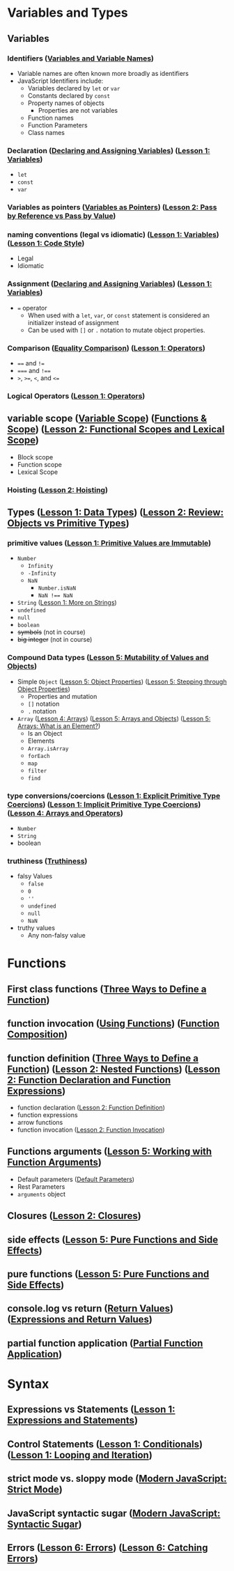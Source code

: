 # Variables and Types
## Variables
### Identifiers ([Variables and Variable Names](https://launchschool.com/books/javascript/read/variables#variablesandvariablenames))
- Variable names are often known more broadly as identifiers
- JavaScript Identifiers include:
    - Variables declared by `let` or `var`
    - Constants declared by `const`
    - Property names of objects
        - Properties are not variables
    - Function names
    - Function Parameters
    - Class names
### Declaration ([Declaring and Assigning Variables](https://launchschool.com/books/javascript/read/variables#declaringandassigningvariables)) ([Lesson 1: Variables](https://launchschool.com/lessons/7377ece4/assignments/4a43f341))
- `let`
- `const`
- `var`
### Variables as pointers ([Variables as Pointers](https://launchschool.com/books/javascript/read/more_stuff#variablesaspointers)) ([Lesson 2: Pass by Reference vs Pass by Value](https://launchschool.com/lessons/7cd4abf4/assignments/c7e3e102))

### naming conventions (legal vs idiomatic) ([Lesson 1: Variables](https://launchschool.com/lessons/7377ece4/assignments/4a43f341)) ([Lesson 1: Code Style](https://launchschool.com/lessons/7377ece4/assignments/88ed1c52))
- Legal
- Idiomatic

### Assignment ([Declaring and Assigning Variables](https://launchschool.com/books/javascript/read/variables#declaringandassigningvariables)) ([Lesson 1: Variables](https://launchschool.com/lessons/7377ece4/assignments/4a43f341))
- `=` operator
    - When used with a `let`, `var`, or `const` statement is considered an initializer instead of assignment
    - Can be used with `[]` or `.` notation to mutate object properties.

### Comparison ([Equality Comparison](https://launchschool.com/books/javascript/read/basics#equalitycomparison)) ([Lesson 1: Operators](https://launchschool.com/lessons/7377ece4/assignments/8cdc0e98))
- `==` and `!=`
- `===` and `!==`
- `>`, `>=`, `<`, and `<=`

### Logical Operators ([Lesson 1: Operators](https://launchschool.com/lessons/7377ece4/assignments/8cdc0e98))

## variable scope ([Variable Scope](https://launchschool.com/books/javascript/read/variables#variablescope)) ([Functions & Scope](https://launchschool.com/books/javascript/read/functions#functionsscope)) ([Lesson 2: Functional Scopes and Lexical Scope](https://launchschool.com/lessons/7cd4abf4/assignments/0b1349b7))
- Block scope
- Function scope
- Lexical Scope

### Hoisting ([Lesson 2: Hoisting](https://launchschool.com/lessons/7cd4abf4/assignments/510e62bb))

## Types ([Lesson 1: Data Types](https://launchschool.com/lessons/7377ece4/assignments/bd02b66c)) ([Lesson 2: Review: Objects vs Primitive Types](https://launchschool.com/lessons/7cd4abf4/assignments/e30099b0))
### primitive values ([Lesson 1: Primitive Values are Immutable](https://launchschool.com/lessons/7377ece4/assignments/74cfbc2a))
- `Number`
    - `Infinity`
    - `-Infinity`
    - `NaN`
        - `Number.isNaN`
        - `NaN !== NaN`
- `String` ([Lesson 1: More on Strings](https://launchschool.com/lessons/7377ece4/assignments/84419ace))
- `undefined`
- `null`
- `boolean`
- ~~symbols~~ (not in course)
- ~~big integer~~ (not in course)

### Compound Data types ([Lesson 5: Mutability of Values and Objects](https://launchschool.com/lessons/79b41804/assignments/40b5852e))
- Simple `Object` ([Lesson 5: Object Properties](https://launchschool.com/lessons/79b41804/assignments/5564f6e8)) ([Lesson 5: Stepping through Object Properties](https://launchschool.com/lessons/79b41804/assignments/b88f5906))
    - Properties and mutation
    - `[]` notation
    - `.` notation
- `Array` ([Lesson 4: Arrays](https://launchschool.com/lessons/e15c92bb/assignments/20dcbcab)) ([Lesson 5: Arrays and Objects](https://launchschool.com/lessons/79b41804/assignments/5dc08268)) ([Lesson 5: Arrays: What is an Element?](https://launchschool.com/lessons/79b41804/assignments/153a803b))
    - Is an Object
    - Elements
    - `Array.isArray`
    - `forEach`
    - `map`
    - `filter`
    - `find`

### type conversions/coercions ([Lesson 1: Explicit Primitive Type Coercions](https://launchschool.com/lessons/7377ece4/assignments/3899592c)) ([Lesson 1: Implicit Primitive Type Coercions](https://launchschool.com/lessons/7377ece4/assignments/3d2e392a)) ([Lesson 4: Arrays and Operators](https://launchschool.com/lessons/e15c92bb/assignments/5aed9f6f))
- `Number`
- `String`
- boolean

### truthiness ([Truthiness](https://launchschool.com/books/javascript/read/flow_control#truthiness))
- falsy Values
    - `false`
    - `0`
    - `''`
    - `undefined`
    - `null`
    - `NaN`
- truthy values
    - Any non-falsy value

# Functions
## First class functions ([Three Ways to Define a Function](https://launchschool.com/books/javascript/read/functions#threewaystodefineafunction))

## function invocation ([Using Functions](https://launchschool.com/books/javascript/read/functions#usingfunctions)) ([Function Composition](https://launchschool.com/books/javascript/read/functions#functioncomposition))

## function definition ([Three Ways to Define a Function](https://launchschool.com/books/javascript/read/functions#threewaystodefineafunction)) ([Lesson 2: Nested Functions](https://launchschool.com/lessons/7cd4abf4/assignments/27dc68d7)) ([Lesson 2: Function Declaration and Function Expressions](https://launchschool.com/lessons/7cd4abf4/assignments/5cb67110))
- function declaration ([Lesson 2: Function Definition](https://launchschool.com/lessons/7cd4abf4/assignments/067955f4))
- function expressions
- arrow functions
- function invocation ([Lesson 2: Function Invocation](https://launchschool.com/lessons/7cd4abf4/assignments/7c802de8))

## Functions arguments ([Lesson 5: Working with Function Arguments](https://launchschool.com/lessons/79b41804/assignments/55096c15))
- Default parameters ([Default Parameters](https://launchschool.com/books/javascript/read/functions#defaultparametrs))
- Rest Parameters
- `arguments` object

## Closures ([Lesson 2: Closures](https://launchschool.com/lessons/7cd4abf4/assignments/0ea7c745))

## side effects ([Lesson 5: Pure Functions and Side Effects](https://launchschool.com/lessons/79b41804/assignments/88138dd5))

## pure functions ([Lesson 5: Pure Functions and Side Effects](https://launchschool.com/lessons/79b41804/assignments/88138dd5))

## console.log vs return ([Return Values](https://launchschool.com/books/javascript/read/functions#returnvalues)) ([Expressions and Return Values](https://launchschool.com/books/javascript/read/basics#expressionsandreturnvalues))

## partial function application ([Partial Function Application](https://launchschool.com/lessons/7cd4abf4/assignments/0ea7c745))

# Syntax
## Expressions vs Statements ([Lesson 1: Expressions and Statements](https://launchschool.com/lessons/7377ece4/assignments/d84fdace))

## Control Statements ([Lesson 1: Conditionals](https://launchschool.com/lessons/7377ece4/assignments/5f7c3a20)) ([Lesson 1: Looping and Iteration](https://launchschool.com/lessons/7377ece4/assignments/a261b334))

## strict mode vs. sloppy mode ([Modern JavaScript: Strict Mode](https://launchschool.com/gists/406ba491))

## JavaScript syntactic sugar ([Modern JavaScript: Syntactic Sugar](https://launchschool.com/gists/2edcf7d7))

## Errors ([Lesson 6: Errors](https://launchschool.com/lessons/d299fc36/assignments/d52565cc)) ([Lesson 6: Catching Errors](https://launchschool.com/lessons/d299fc36/assignments/748ab030))
